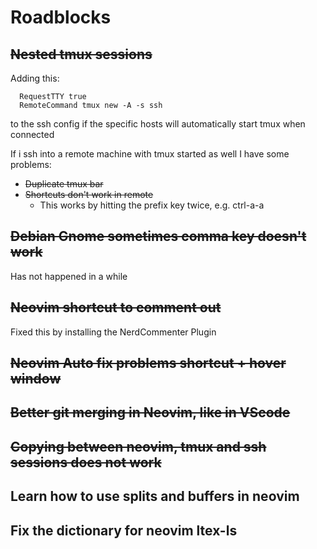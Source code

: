 # Roadblocks

## ~~Nested tmux sessions~~

Adding this:
```config
  RequestTTY true
  RemoteCommand tmux new -A -s ssh
```
to the ssh config if the specific hosts will automatically start tmux when connected

If i ssh into a remote machine with tmux started as well I have some problems:
  - ~~Duplicate tmux bar~~
  - ~~Shortcuts don't work in remote~~
    - This works by hitting the prefix key twice, e.g. ctrl-a-a

## ~~Debian Gnome sometimes comma key doesn't work~~

Has not happened in a while

## ~~Neovim shortcut to comment out~~

Fixed this by installing the NerdCommenter Plugin

##  ~~Neovim Auto fix problems shortcut + hover window~~

## ~~Better git merging in Neovim, like in VScode~~

## ~~Copying between neovim, tmux and ssh sessions does not work~~
## Learn how to use splits and buffers in neovim
## Fix the dictionary for neovim ltex-ls
